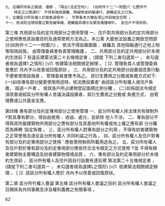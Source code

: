     九、店舖所持有之廊道、通廊 、『陽台(法定空地)』 (如附件十二^一附圖六`七腮供不
        特定之公眾通行' 不得有施設圉籬、障礙物或妨礙通行、避難逃生之行為。
    十、全體區分所有權人於銷售過程中 ， 可帶看本大樓各項公共設施及空問 。
    十一、依消防法規設置之緊急緩降機、避難器具標示及緊急廣播喇叭， 各住戶不得拆除。
第三條 共用部分及約定共用部分之使用管理
    一、住戶對共用部分及約定共用部分之使用應依其設置目的及通常使用方法為之。本公寓
        大廈依法設置之開放空問部分(如附件十二一一附圖六) ， 依法不得設置圍牆 、綠籬及
        其他阻礙通行之地上物等阻隔設施， 由管理委員會負貴管理維護 。
    二、共用部分及約定共用部分於本規約生效前 7 有違反建築法第二十五條規定者 ，(請就
        下列二者勾選其一 ， 未勾選者視為選擇1.之情形)
        [v]1. 依建築法相關規定辦理 。
        [ ]2. 管理負貴人或管理委員會應於 月內予以改善或回復原狀 。
    三、共用部分及約定共用部分設置或改善行動不便者使用設施者 ， 管理委員會應予為之。
        其衍生費用之分擔或負擔方式如下:
        (一)如係專有部分變更使用用途時，依法應設置者' 由該區分所有權人或住戶負擔，
            超過一戶者 ， 按其各戶所占建物登記面積比例分攤 。
        (二)如係因法令規定須改善或經區分所有權人舍議決議設置者，其衍生費用之分擔或
            負擔方式， 由管理費或公共基金支應。

第四條 專有部分及約定專用部分之使用管理
       一、區分所有權人除法律另有限制外 Y對其專有郡分，得自由使用 、收益、處分，並排除
           他人干涉。
       二、專有部分不得與其所屬建築物共用部分之應有部分及其基地所有權或地上權之應有部
           分分離而為移轉 ‵設定負檐 。
       三、區分所有權人對專有部分之利用 ，不得有妨害建築物之正常使用及達反區分所有權人
           共同利益之行為 。
       四、區分所有權人及住戶對專有部分及約定專用部分之使用 ' 應依使用執照所載用途為之。
       五、區分所有權人及住戶對於專有部分及約定專用部分應依符合法令規定之方式使用 Y並
           不得有損害建築物主要構造及妨害建築物環境品質 。
       六、專有部分及約定專用部分於本規約生效前 ， 區分所有權人及住戶因自行設置有達反建
           築法第二十五條規定者 ，(請就下列二者勾選其一 ， 未勾選者視為選擇L之情形)
           [v]1. 依建築法相關規定辦理 。
           [ ]2. 該區分所有權人應於 月內予以改善或回復原狀。

第二章 區分所冇權人薈議
第五條 區分所有權人會議之目的
    區分所有權人會議之召開係為共同事務及涉及權利義務之有關事項 。

62

